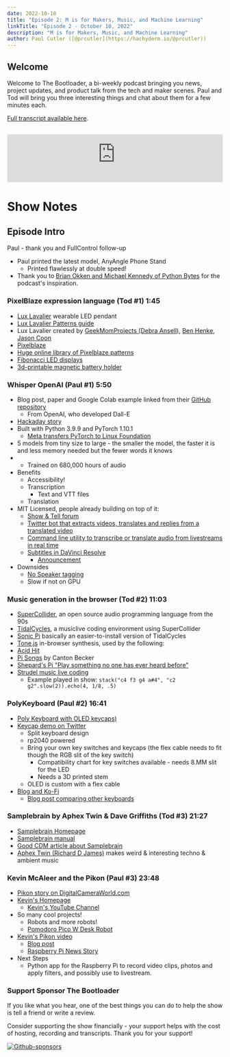```yaml
---
date: 2022-10-10
title: "Episode 2: M is for Makers, Music, and Machine Learning"
linkTitle: "Episode 2 - October 10, 2022"
description: "M is for Makers, Music, and Machine Learning"
author: Paul Cutler ([@prcutler](https://hachyderm.io/@prcutler))
---
```

## Welcome
Welcome to The Bootloader, a bi-weekly podcast bringing you news, project updates, and product talk
from the tech and maker scenes.  Paul and Tod will bring you three interesting things and chat about them for a few minutes each.

[Full transcript available here](https://thebootloader.net/blog/2022/10/10/episode-2-transcript/).

<h2>
<iframe width="100%" height="112" frameborder="0" scrolling="no" style="width: 100%; height: 112px;  overflow: hidden;" src="https://www.circuitpythonshow.com/@thebootloader/episodes/m-is-for-makers-music-and-machine-learning-duami/embed/dark"></iframe></h2>


# Show Notes

## Episode Intro
Paul - thank you and FullControl follow-up
* Paul printed the latest model, AnyAngle Phone Stand
  * Printed flawlessly at double speed!
* Thank you to [Brian Okken and Michael Kennedy of Python Bytes](https://pythonbytes.fm) for the podcast's inspiration.

### PixelBlaze expression language (Tod #1) 1:45
  * [Lux Lavalier](https://luxlavalier.com/) wearable LED pendant
  * [Lux Lavalier Patterns guide](https://luxlavalier.com/patterns)
  * Lux Lavalier created by [GeekMomProjects (Debra Ansell)](https://www.geekmomprojects.com), [Ben Henke](https://www.bhencke.com/), [Jason Coon](https://www.evilgeniuslabs.org/)
  * [Pixelblaze](https://electromage.com/pixelblaze)
  * [Huge online library of Pixelblaze patterns](https://electromage.com/patterns)
  * [Fibonacci LED displays](https://www.tindie.com/stores/jasoncoon/)
  * [3d-printable magnetic battery holder](https://www.geekmomprojects.com/3d-printed-wearable-battery-holder/)


### Whisper OpenAI (Paul #1) 5:50
  * Blog post, paper and Google Colab example linked from their [GitHub repository](https://github.com/openai/whisper) 
    * From OpenAI, who developed Dall-E
  * [Hackaday story](https://hackaday.com/2022/09/22/openai-hears-you-whisper/)
  * Built with Python 3.9.9 and PyTorch 1.10.1
    * [Meta transfers PyTorch to Linux Foundation](https://www.hackster.io/news/meta-passes-pytorch-the-python-machine-learning-framework-to-the-linux-foundation-d48166c66500)
  * 5 models from tiny size to large - the smaller the model, the faster it is and less memory needed but the fewer words it knows 
  * * Trained on 680,000 hours of audio
  * Benefits
    * Accessibility!
    * Transcription
      * Text and VTT files
    * Translation
  * MIT Licensed, people already building on top of it:
    * [Show & Tell forum](https://github.com/openai/whisper/discussions/categories/show-and-tell)
    * [Twitter bot that extracts videos, translates and replies from a translated video](https://github.com/openai/whisper/discussions/232)
    * [Command line utility to transcribe or translate audio from livestreams in real time](https://github.com/fortypercnt/stream-translator)
    * [Subtitles in DaVinci Resolve](https://github.com/octimot/StoryToolkitAI)
      * [Announcement](https://github.com/openai/whisper/discussions/226)
  * Downsides
    * [No Speaker tagging](https://github.com/openai/whisper/discussions/104)
    * Slow if not on GPU

### Music generation in the browser (Tod #2) 11:03
  * [SuperCollider](https://github.com/supercollider/supercollider), an open source audio programming language from the 90s
  * [TidalCycles](http://tidalcycles.org/), a musiclive coding environment using SuperCollider
  * [Sonic Pi](https://sonic-pi.net/) basically an easier-to-install version of TidalCycles
  * [Tone.js](https://tonejs.github.io/) in-browser synthesis, used by the following:
  * [Acid Hit](https://cdm.link/2022/09/free-acid-303-browser)
  * [Pi Songs](https://pisongs.com/) by Canton Becker
  * [Shepard's Pi "Play something no one has ever heard before"](https://pisongs.com/shepardspi/?position=575912300&t=1664758364)
  * [Strudel music live coding](https://loophole-letters.vercel.app/strudel)
    - Example played in show: `stack("c4 f3 g4 a#4", "c2 g2".slow(2)).echo(4, 1/8, .5)`

### PolyKeyboard (Paul #2) 16:41
  * [Poly Keyboard with OLED keycaps)](https://www.tomshardware.com/news/raspberry-pi-pico-keyboard-with-oled-keycaps)
  * [Keycap demo on Twitter](https://twitter.com/thpoll2/status/1573260216426430465)
    * Split keyboard design
    * rp2040 powered
    * Bring your own key switches and keycaps (the flex cable needs to fit though the RGB slit of the key switch)
      * Compatibility chart for key switches available - needs 8.MM slit for the LED
      * Needs a 3D printed stem
    * OLED is custom with a flex cable
  * [Blog and Ko-Fi](https://ko-fi.com/polykb)
    * [Blog post comparing other keyboards](https://ko-fi.com/post/Comparing-With-Existing-Projects-S6S4F9Z98)

### Samplebrain by Aphex Twin & Dave Griffiths (Tod #3) 21:27
  * [Samplebrain Homepage](https://thentrythis.org/projects/samplebrain/)
  * [Samplebrain manual](https://gitlab.com/then-try-this/samplebrain/-/blob/main/docs/manual.md)
  * [Good CDM article about Samplebrain](https://cdm.link/2022/09/free-sample-mashing-with-samplebrain-by-aphex-twin-and-dave-griffiths/)
  * [Aphex Twin (Richard D James)](https://www.youtube.com/channel/UC4hfA78X-lqiRERBZLTnLBw) makes weird & interesting techno & ambient music

### Kevin McAleer and the Pikon (Paul #3) 23:48
  * [Pikon story on DigitalCameraWorld.com](https://www.digitalcameraworld.com/news/robot-builder-shares-raspberry-pi-pikon-high-quality-camera-in-3d-printed-casing)
  * [Kevin's Homepage](http://www.kevsrobots.com/)
    * [Kevin's YouTube Channel](https://www.youtube.com/c/kevinmcaleer28/)
  * So many cool projects!
    * Robots and more robots!
    * [Pomodoro Pico W Desk Robot](https://www.youtube.com/watch?v=MWg1xdmgE04)
  * [Kevin's Pikon video](https://www.youtube.com/watch?v=4BEjKUK8DSQ)
    * [Blog post](http://www.kevsrobots.com/blog/pikon-camera.html) 
    * [Raspberry Pi News Story](https://www.raspberrypi.com/news/3d-printed-pikon-camera/)
  * Next Steps
    * Python app for the Raspberry Pi to record video clips, photos and apply filters, and possibly use to livestream.


### Support Sponsor The Bootloader

If you like what you hear, one of the best things you can do to help the show is tell a friend or write a review.

Consider supporting the show financially - your support helps with the cost of hosting, recording and transcripts.  Thank you for your support!

[![Github-sponsors](https://img.shields.io/badge/sponsor-30363D?style=for-the-badge&logo=GitHub-Sponsors&logoColor=#EA4AAA)](https://github.com/sponsors/prcutler)
